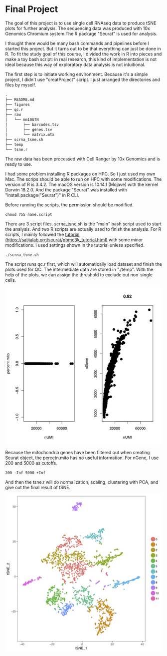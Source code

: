 # Final Project
The goal of this project is to use single cell RNAseq data to produce tSNE plots for further analysis. The sequencing data was produced with 10x Genomics Chromium system.The R package "Seurat" is used for analysis.

I thought there would be many bash commands and pipelines before I started this project. But it turns out to be that everything can just be done in R. To fit the study goal of this course, I divided the work in R into pieces and make a toy bash script: in real research, this kind of implementation is not ideal because this way of exploratory data analysis is not intuitional.

The first step is to initiate working environment. Because it's a simple project, I didn't use "creatProject" script. I just arranged the directories and files by myself.

```
.
├── README.md
├── figures
├── qc.r
├── raw
│   └── mm10GTN
│       ├── barcodes.tsv
│       ├── genes.tsv
│       └── matrix.mtx
├── scrna_tsne.sh
├── temp
└── tsne.r
```

The raw data has been processed with Cell Ranger by 10x Genomics and is ready to use.

I had some problem installing R packages on HPC. So I just used my own Mac. The scrips should be able to run on HPC with some modifications. The version of R is 3.4.2. The macOS version is 10.14.1 (Mojave) with the kernel Darwin 18.2.0. And the package "Seurat" was installed with "install.package("Seurat")" in R CLI.

Before running the scripts, the permission should be modified.

```
chmod 755 name.script
```

There are 3 script files. scrna_tsne.sh is the "main" bash script used to start the analysis. And two R scripts are actually used to finish the analysis. For R scripts, I mainly followed the [tutorial (https://satijalab.org/seurat/pbmc3k_tutorial.html)](https://satijalab.org/seurat/pbmc3k_tutorial.html) with some minor modifications. I used settings shown in the tutorial unless specified.

```
./scrna_tsne.sh
```

The script runs qc.r first, which will automatically load dataset and finish the plots used for QC. The intermediate data are stored in "./temp". With the help of the plots, we can assign the threshold to exclude out non-single cells.

![](figures/qc.jpeg)

Because the mitochondria genes have been filtered out when creating Seurat object, the percetn.mito has no useful information. For nGene, I use 200 and 5000 as cutoffs.

```
200 -Inf 5000 +Inf
```

And then the tsne.r will do normalization, scaling, clustering with PCA, and give out the final result of tSNE.

![](figures/tsne.jpeg)